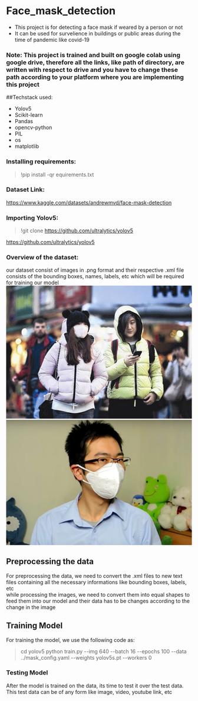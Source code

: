 # Face_mask_detection
* This project is for detecting a face mask if weared by a person or not
* It can be used for survelience in buildings or public areas during the time of pandemic like covid-19

### Note: This project is trained and built on google colab using google drive, therefore all the links, like path of directory, are written with respect to drive and you have to change these path according to your platform where you are implementing this project
  
##Techstack used:
* Yolov5
* Scikit-learn
* Pandas
* opencv-python
* PIL
* os
* matplotlib
### Installing requirements:
>!pip install -qr equirements.txt
### Dataset Link:
https://www.kaggle.com/datasets/andrewmvd/face-mask-detection
### Importing Yolov5:
>!git clone https://github.com/ultralytics/yolov5

https://github.com/ultralytics/yolov5

### Overview of the dataset:
our dataset consist of images in .png format and their respective .xml file consists of the bounding boxes, names, labels, etc which will be required for training our model<br/>
![](https://github.com/lakshayd760/Face_mask_detection/blob/master/Images/maksssksksss0.png)
![](https://github.com/lakshayd760/Face_mask_detection/blob/master/Images/maksssksksss6.png)

## Preprocessing the data
For preprocessing the data, we need to convert the .xml files to new text files containing all the necessary informations like bounding boxes, labels, etc<br/>
while processing the images, we need to convert them into equal shapes to feed them into our model and their data has to be changes according to the change in the image
## Training Model
For training the model, we use the following code as:
>cd yolov5
>python train.py --img 640 --batch 16 --epochs 100 --data ../mask_config.yaml --weights yolov5s.pt --workers 0

###  Testing Model
After the model is trained on the data, its time to test it over the test data.<br/>
This test data can be of any form like image, video, youtube link, etc








